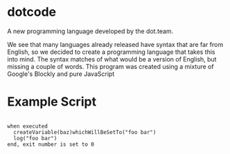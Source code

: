# dotcode
A new programming language developed by the dot.team.


We see that many languages already released have syntax that are far from English, so we decided to create a programming language that takes this into mind. The syntax matches of what would be a version of English, but missing a couple of words. This program was created using a mixture of Google's Blockly and pure JavaScript 

# Example Script
```

when executed
  createVariable(baz)whichWillBeSetTo("foo bar") 
  log("foo bar")
end, exit number is set to 0
```
